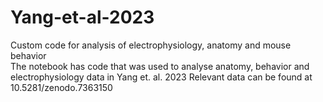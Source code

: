 # Yang-et-al-2023
Custom code for analysis of electrophysiology, anatomy and mouse behavior  
The notebook has code that was used to analyse anatomy, behavior and electrophysiology data in Yang et. al. 2023
Relevant data can be found at 10.5281/zenodo.7363150
